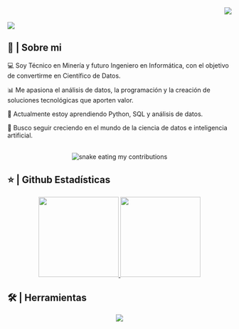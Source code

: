 <div align="right">
<a style="text-decoration: none" target="_blank"href="https://github.com/MaTTseguel">
<img src="https://visitor-badge.laobi.icu/badge?page_id=MaTTseguel.MaTTseguel&left_color=gray&right_color=blue&left_text=Coders%20visitors">
</a>
<!--  <a style="text-decoration: none" target="_blank" href="" >
<img width="60"src="https://img.shields.io/twitter/follow/chipro?label=Follow&style=social">
</a>
<a style="text-decoration: none" target="_blank" href="" >
<img width="70"src="https://img.shields.io/badge/-Connect-blue?style=flat&logo=Linkedin&logoColor=white">
</a>
</div>-->
</div>
<br>

<img src="https://readme-typing-svg.herokuapp.com/?font=Roboto&weight=900&size=40=true&vCenter=true&width=500&height=70&duration=4000&color=B3B3B3&lines=Hola!+👋;+Soy+Mathias+Seguel+😁;" />

<h2>📖 | Sobre mi</h2> 
<p>💻 Soy Técnico en Minería y futuro Ingeniero en Informática, 
con el objetivo de convertirme en Científico de Datos.</p>
<p>📊 Me apasiona el análisis de datos, la programación
y la creación de soluciones tecnológicas que aporten valor.</p>  
<p>🌱 Actualmente estoy aprendiendo Python, SQL y análisis de datos.</p>  
<p>🚀 Busco seguir creciendo en el mundo de la ciencia de datos
e inteligencia artificial.</p>
<div align="center">
  <br>
  <img alt="snake eating my contributions" src="https://raw.githubusercontent.com/MaTTseguel/MaTTseguel/output/github-contribution-grid-snake.svg" />
  <br/>
</div>

<h2>⭐ | Github Estadísticas </h2>

<div align="center">
<a href="https://github.com/MaTTseguel">
<img height="180em" src="https://github-readme-stats.vercel.app/api?username=MaTTseguel&show_icons=true&theme=default&include_all_commits=true&count_private=true"/>
<img height="180em" src="https://github-readme-stats.vercel.app/api/top-langs/?username=MaTTseguel&layout=compact&langs_count=7&theme=default"/></a>
</div>

<h2>🛠️ | Herramientas</h2>

<p align="center">
  <a href="https://skillicons.dev">
    <img src="https://skillicons.dev/icons?i=python,cpp,css,html,mysql,js,anaconda,androidstudio,discord,notion,visualstudio,vscode,azure,github,git,linux,r" />
  </a>
</p>
   


